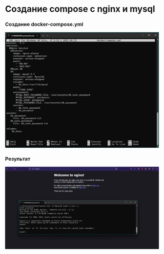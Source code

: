 # Создание compose с nginx и mysql

### Создание docker-compose.yml

![docker compose yml](/compose/img/docker-compose.yml.png)

### Результат

![result](img/result.png)